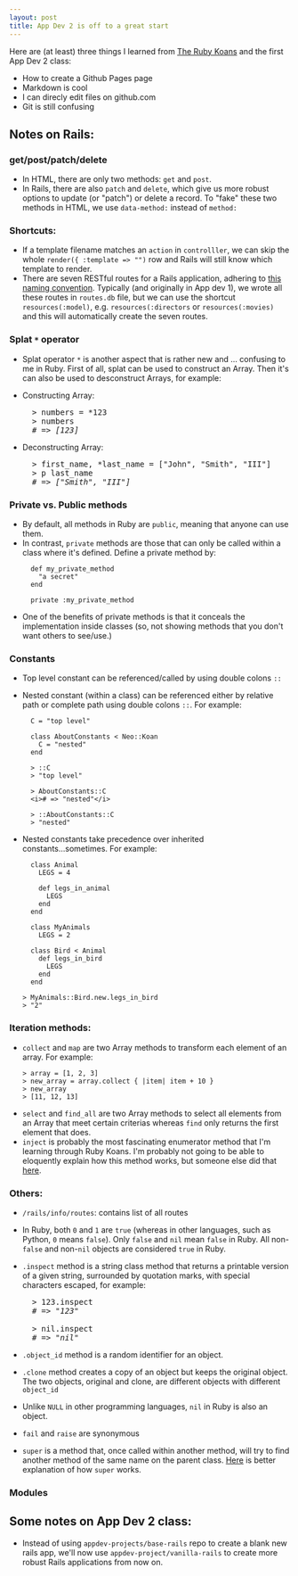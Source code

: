 ```yaml
---
layout: post
title: App Dev 2 is off to a great start
---
```


Here are (at least) three things I learned from [The Ruby Koans](http://rubykoans.com/) and the first App Dev 2 class:
- How to create a Github Pages page
- Markdown is cool
- I can direcly edit files on github.com
- Git is still confusing


## Notes on Rails:


### get/post/patch/delete

- In HTML, there are only two methods: `get` and `post`. 
- In Rails, there are also `patch` and `delete`, which give us more robust options to update (or "patch") or delete a record. To "fake" these two methods in HTML, we use `data-method:` instead of `method:`


### Shortcuts:
- If a template filename matches an `action` in `controlller`, we can skip the whole `render({ :template => "")` row and Rails will still know which template to render.
- There are seven RESTful routes for a Rails application, adhering to [this naming convention](https://restfulapi.net/resource-naming/). Typically (and originally in App dev 1), we wrote all these routes in `routes.db` file, but we can use the shortcut `resources(:model)`, e.g. `resources(:directors` or `resources(:movies)` and this will automatically create the seven routes.

### Splat `*` operator
- Splat operator `*` is another aspect that is rather new and ... confusing to me in Ruby. First of all, splat can be used to construct an Array. Then it's can also be used to desconstruct Arrays, for example:
- Constructing Array:
  <pre>
    > numbers = *123
    > numbers
    <i># => [123]</i>
  </pre>
    
- Deconstructing Array:
  <pre>
    > first_name, *last_name = ["John", "Smith", "III"]
    > p last_name
    <i># => ["Smith", "III"]</i>
  </pre>

### Private vs. Public methods
- By default, all methods in Ruby are `public`, meaning that anyone can use them. 
- In contrast, `private` methods are those that can only be called within a class where it's defined. Define a private method by:
  ```
    def my_private_method
      "a secret"
    end
  
    private :my_private_method
  ```
- One of the benefits of private methods is that it conceals the implementation inside classes (so, not showing methods that you don't want others to see/use.)

### Constants
- Top level constant can be referenced/called by using double colons `::`
- Nested constant (within a class) can be referenced either by relative path or complete path using double colons `::`. For example:
  ```
    C = "top level"

    class AboutConstants < Neo::Koan
      C = "nested"
    end

    > ::C
    > "top level"
    
    > AboutConstants::C
    <i># => "nested"</i>
    
    > ::AboutConstants::C
    > "nested"
  ```
  
- Nested constants take precedence over inherited constants...sometimes. For example:
  ```
    class Animal
      LEGS = 4
      
      def legs_in_animal
        LEGS
      end
    end
    
    class MyAnimals
      LEGS = 2

    class Bird < Animal
      def legs_in_bird
        LEGS
      end
    end
    
  > MyAnimals::Bird.new.legs_in_bird
  > "2"
  ```

### Iteration methods:
- `collect` and `map` are two Array methods to transform each element of an array. For example:
  ```
  > array = [1, 2, 3]
  > new_array = array.collect { |item| item + 10 }
  > new_array
  > [11, 12, 13]
  ```
-  `select` and `find_all` are two Array methods to select all elements from an Array that meet certain criterias whereas `find` only returns the first element that does.
-  `inject` is probably the most fascinating enumerator method that I'm learning through Ruby Koans. I'm probably not going to be able to eloquently explain how this method works, but someone else did that [here](https://stackoverflow.com/questions/710501/need-a-simple-explanation-of-the-inject-method).

### Others:
- `/rails/info/routes`: contains list of all routes
- In Ruby, both `0` and `1` are `true` (whereas in other languages, such as Python, `0` means `false`). Only `false` and `nil` mean `false` in Ruby. All non-`false` and non-`nil` objects are considered `true` in Ruby. 
- `.inspect` method is a string class method that returns a printable version of a given string, surrounded by quotation marks, with special characters escaped, for example:
  <pre>
    > 123.inspect
    # => <i>"123"</i>

    > nil.inspect
    # => <i>"nil"</i>
  </pre>
  
- `.object_id` method is a random identifier for an object.
- `.clone` method creates a copy of an object but keeps the original object. The two objects, original and clone, are different objects with different `object_id`
- Unlike `NULL` in other programming languages, `nil` in Ruby is also an object.
- `fail` and `raise` are synonymous
- `super` is a method that, once called within another method, will try to find another method of the same name on the parent class. [Here](https://www.rubyguides.com/2018/09/ruby-super-keyword/) is better explanation of how `super` works. 

### Modules


## Some notes on App Dev 2 class:
- Instead of using `appdev-projects/base-rails` repo to create a blank new rails app, we'll now use `appdev-project/vanilla-rails` to create more robust Rails applications from now on.

